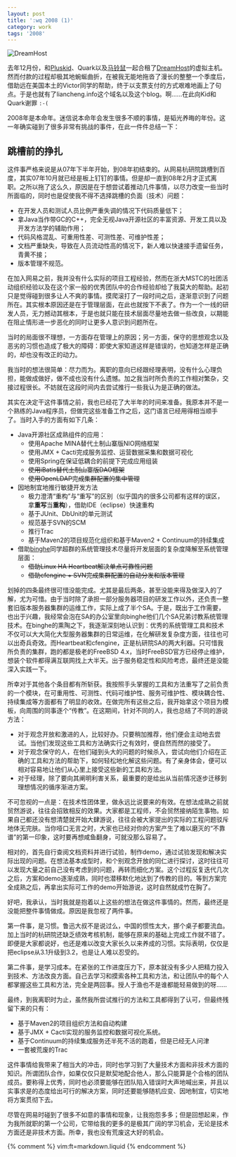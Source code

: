 ```yaml
---
layout: post
title: ':wq 2008 (1)'
category: work
tags: '2008'
---
```


<div class="title-icon"><img src="{{ site.attachment_dir }}2009-02-06-dreamhost.jpg" alt="DreamHost" /></div>

去年12月份，和[Pluskid](http://blog.pluskid.org)、Quark以及[马铃鼠](http://hi.baidu.com/chenshuzju)一起合租了[DreamHost](http://www.dreamhost.com)的虚拟主机。然而付款的过程却极其地蜿蜒曲折，在被我无能地拖沓了漫长的整整一个季度后，借助远在美国本土的Victor同学的帮助，终于以支票支付的方式艰难地画上了句点。于是也就有了liancheng.info这个域名以及这个blog。啊……在此向Kid和Quark谢罪 `:-(`

2008年是本命年。迷信说本命年会发生很多不顺的事情，是韬光养晦的年份。这一年确实碰到了很多非常有挑战的事件，在此一件件总结一下：

## 跳槽前的挣扎

这件事严格来说是从07年下半年开始，到08年初结束的。从网易杭研院跳槽到百度，其实07年10月就已经是板上钉钉的事情。但是却一直到08年2月才正式离职。之所以拖了这么久，原因是在于想尝试着推动几件事情，以尽力改变一些当时所面临的，同时也是促使我不得不选择跳槽的负面（技术）问题：

*   在开发人员和测试人员比例严重失调的情况下代码质量低下；
*   拿Java当作带GC的C++，完全无视Java开源社区的丰富资源、开发工具以及开发方法学的辅助作用；
*   代码风格混乱、可重用性差、可测性差、可维护性差；
*   文档严重缺失，导致在人员流动性高的情况下，新人难以快速接手遗留任务，青黄不接；
*   版本管理不规范。

<!-- more -->

在加入网易之前，我并没有什么实际的项目工程经验，然而在浙大MSTC的社团活动组织经验以及在这个家一般的优秀团队中的合作经验却给了我莫大的帮助。起初只是觉得碰到很多让人不爽的事情。摸爬滚打了一段时间之后，逐渐意识到了问题所在。其实根本原因还是在于管理层面，在此也就按下不表了。作为一个一线的研发人员，无力撼动其根本，于是也就只能在技术层面尽量地去做一些改良，以期能在阻止情形进一步恶化的同时让更多人意识到问题所在。

当时的局面很不理想，一方面存在管理上的原因；另一方面，保守的思想观念以及恶劣的习惯也造成了极大的障碍：即使大家知道这样是错误的，也知道怎样是正确的，却也没有改正的动力。

我当时的想法很简单：尽力而为。离职的意向已经跟经理表明，没有什么心理负担，能做成做好，做不成也没有什么遗憾。加之我当时所负责的工作相对繁杂，交接过程很长。不妨就在这段时间内去尝试推行一些我认为是正确的做法。

其实在决定干这件事情之前，我也已经花了大半年的时间来准备。我原本并不是一个熟练的Java程序员，但做完这些准备工作之后，这门语言已经用得相当顺手了。当时入手的方面有如下几条：

*   Java开源社区成熟组件的应用：
    *   使用Apache MINA替代土制山寨版NIO网络框架
    *   使用JMX + Cacti完成服务监控、运营数据采集和数据可视化
    *   使用Spring在保证低耦合的前提下完成应用组装
    *   <del>使用iBatis替代土制山寨版DAO框架</del>
    *   <del>使用OpenLDAP完成集群配置的集中管理</del>
*   因地制宜地推行敏捷开发方法
    *   极力澄清“重构”与“重写”的区别（似乎国内的很多公司都有这样的误区，拿<strong>重写</strong>当<strong>重构</strong>），借助IDE（eclipse）快速重构
    *   基于JUnit、DbUnit的单元测试
    *   规范基于SVN的SCM
    *   推行Trac
    *   基于Maven2的项目规范化组织和基于Maven2 + Continuum的持续集成
*   借助[binghe](http://tianchunbinghe.blog.163.com/)同学超群的系统管理技术尽量将开发层面的复杂度降解至系统管理层面：
    *   <del>借助Linux HA Heartbeat解决单点可靠性问题</del>
    *   <del>借助cfengine + SVN完成集群配置的自动分发和版本管理</del>

划掉的四条最终很可惜没能完成。尤其是最后两条，甚至没能来得及做深入的了解，尤为可惜。由于当时除了承担一部分服务器项目的研发工作以外，还负责一整套旧版本服务器集群的运维工作，实际上成了半个SA。于是，既出于工作需要，也出于兴趣，我经常会泡在SA的办公室里向binghe他们几个SA兄弟讨教系统管理技术。在binghe的熏陶之下，我逐渐深刻地认识到：优秀的系统管理工具和技术不仅可以大大简化大型服务器集群的日常运维，在化解研发复杂度方面，往往也可以出奇兵奇效。而Heartbeat和cfengine，正是杭研院SA的两大利器。只可惜我所负责的集群，跑的都是极老的FreeBSD 4.x，当时FreeBSD官方已经停止维护，想装个软件都得满互联网找上大半天。出于服务稳定性和风险考虑，最终还是没能深入实践一下。

所幸对于其他各个条目都有所斩获。我按照手头掌握的工具和方法重写了之前负责的一个模块，在可重用性、可测性、代码可维护性、服务可维护性、模块耦合性、持续集成等方面都有了明显的收效。在做完所有这些之后，我开始拿这个项目为模板，向周围的同事逐个“传教”。在这期间，针对不同的人，我也总结了不同的游说方法：

*   对于观念开放和激进的人，比较好办。只要稍加推荐，他们便会主动地去尝试。当他们发现这些工具和方法确实行之有效时，便自然而然的接受了。
*   对于观念保守的人，在他们碰到头大的问题的时候杀入，尝试向他们介绍在正确的工具和方法的帮助下，如何轻松地化解这些问题。有了亲身体会，便可以相对容易地让他们从心里上接受这些新的工具和方法。
*   对于经理，除了要向其阐明利害关系，最重要的是给出从当前情况逐步迁移到理想情况的循序渐进方案。

不可忽视的一点是：在技术性团体里，做永远比说要来的有效。在想法成熟之前就贸然游说，往往会招致相反的效果。大家都是工程师，不会贸然接纳陌生事物。如果自己都还没有想清楚就开始大肆游说，往往会被大家提出的实际的工程问题驳斥地体无完肤。当你哑口无言之时，大家也已经对你的方案产生了难以磨灭的“不靠谱”的第一印象，这时要再想咸鱼翻身，可就没那么容易了。

相对的，首先自行查阅文档资料并进行试验，制作demo，通过试验发现和解决实际出现的问题。在想法基本成型时，和个别观念开放的同仁进行探讨，这时往往可以发现大量之前自己没有考虑到的问题，再转而细化方案。这个过程反复迭代几次之后，方案和demo逐渐成熟，同时也潜移默化地达到了传教的目的。等到方案完全成熟之后，再拿出实际可工作的demo开始游说，这时自然就成竹在胸了。

好吧，我承认，当时我就是抱着以上这些的想法在做这件事情的。然而，最终还是没能把整件事情做成。原因是我忽视了两件事。

第一件事，是习惯。鲁迅大叔不是说过么，中国的惯性太大，挪个桌子都要流血。加上当时的杭研院还缺乏绩效考核机制，能够在原来的基础上完成工作就不错了。即便是大家都说好，也还是难以改变大家长久以来养成的习惯。实际表明，仅仅是把eclipse从3.1升级到3.2，也是让人难以忍受的。

第二件事，是学习成本。在紧张的工作进度压力下，原本就没有多少人把精力投入到技术、方法改良方面。自己去学习和摸索各种工具和方法，和让团队中的每个人都掌握这些工具和方法，完全是两回事。授人于渔也不是谁都能轻易做到的呀……

最终，到我离职时为止，虽然我所尝试推行的方法和工具都得到了认可，但最终残留下来的只有：

*   基于Maven2的项目组织方法和自动构建
*   基于JMX + Cacti实现的服务监控和数据可视化系统。
*   基于Continuum的持续集成服务还半死不活的跑着，但是已经无人问津
*   一套被荒废的Trac

这件事情给我带来了相当大的冲击，同时也学习到了大量技术方面和非技术方面的知识。所谓团队合作，如果仅仅只是默契地配合他人，那么只能算是个合格的团队成员。要称得上优秀，同时也必须要能够在团队陷入错误时大声地喊出来，并且以实事求是的态度给出可行的解决方案，同时还要能够随机应变、因地制宜，切实地将方案贯彻下去。

尽管在网易时碰到了很多不如意的事情和现象，让我抱怨多多；但是回想起来，作为我所就职的第一个公司，它带给我的更多的是极其广阔的学习机会，无论是技术方面还是非技术方面。所幸，我也没有荒废这大好的机会。

{% comment %}
vim:ft=markdown.liquid
{% endcomment %}
